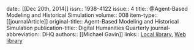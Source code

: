 date:: [[Dec 20th, 2014]]
issn:: 1938-4122
issue:: 4
title:: @Agent-Based Modeling and Historical Simulation
volume:: 008
item-type:: [[journalArticle]]
original-title:: Agent-Based Modeling and Historical Simulation
publication-title:: Digital Humanities Quarterly
journal-abbreviation:: DHQ
authors:: [[Michael Gavin]]
links:: [Local library](zotero://select/groups/2386895/items/2USPBP6N), [Web library](https://www.zotero.org/groups/2386895/items/2USPBP6N)
